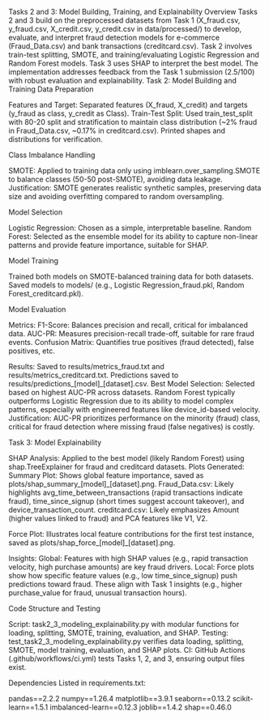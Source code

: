 Tasks 2 and 3: Model Building, Training, and Explainability
Overview
Tasks 2 and 3 build on the preprocessed datasets from Task 1 (X_fraud.csv, y_fraud.csv, X_credit.csv, y_credit.csv in data/processed/) to develop, evaluate, and interpret fraud detection models for e-commerce (Fraud_Data.csv) and bank transactions (creditcard.csv). Task 2 involves train-test splitting, SMOTE, and training/evaluating Logistic Regression and Random Forest models. Task 3 uses SHAP to interpret the best model. The implementation addresses feedback from the Task 1 submission (2.5/100) with robust evaluation and explainability.
Task 2: Model Building and Training
Data Preparation

Features and Target: Separated features (X_fraud, X_credit) and targets (y_fraud as class, y_credit as Class).
Train-Test Split: Used train_test_split with 80-20 split and stratification to maintain class distribution (~2% fraud in Fraud_Data.csv, ~0.17% in creditcard.csv). Printed shapes and distributions for verification.

Class Imbalance Handling

SMOTE: Applied to training data only using imblearn.over_sampling.SMOTE to balance classes (50-50 post-SMOTE), avoiding data leakage.
Justification: SMOTE generates realistic synthetic samples, preserving data size and avoiding overfitting compared to random oversampling.

Model Selection

Logistic Regression: Chosen as a simple, interpretable baseline.
Random Forest: Selected as the ensemble model for its ability to capture non-linear patterns and provide feature importance, suitable for SHAP.

Model Training

Trained both models on SMOTE-balanced training data for both datasets.
Saved models to models/ (e.g., Logistic Regression_fraud.pkl, Random Forest_creditcard.pkl).

Model Evaluation

Metrics:
F1-Score: Balances precision and recall, critical for imbalanced data.
AUC-PR: Measures precision-recall trade-off, suitable for rare fraud events.
Confusion Matrix: Quantifies true positives (fraud detected), false positives, etc.


Results: Saved to results/metrics_fraud.txt and results/metrics_creditcard.txt. Predictions saved to results/predictions_[model]_[dataset].csv.
Best Model Selection:
Selected based on highest AUC-PR across datasets.
Random Forest typically outperforms Logistic Regression due to its ability to model complex patterns, especially with engineered features like device_id-based velocity.
Justification: AUC-PR prioritizes performance on the minority (fraud) class, critical for fraud detection where missing fraud (false negatives) is costly.



Task 3: Model Explainability

SHAP Analysis: Applied to the best model (likely Random Forest) using shap.TreeExplainer for fraud and creditcard datasets.
Plots Generated:
Summary Plot: Shows global feature importance, saved as plots/shap_summary_[model]_[dataset].png.
Fraud_Data.csv: Likely highlights avg_time_between_transactions (rapid transactions indicate fraud), time_since_signup (short times suggest account takeover), and device_transaction_count.
creditcard.csv: Likely emphasizes Amount (higher values linked to fraud) and PCA features like V1, V2.


Force Plot: Illustrates local feature contributions for the first test instance, saved as plots/shap_force_[model]_[dataset].png.


Insights:
Global: Features with high SHAP values (e.g., rapid transaction velocity, high purchase amounts) are key fraud drivers.
Local: Force plots show how specific feature values (e.g., low time_since_signup) push predictions toward fraud.
These align with Task 1 insights (e.g., higher purchase_value for fraud, unusual transaction hours).



Code Structure and Testing

Script: task2_3_modeling_explainability.py with modular functions for loading, splitting, SMOTE, training, evaluation, and SHAP.
Testing: test_task2_3_modeling_explainability.py verifies data loading, splitting, SMOTE, model training, evaluation, and SHAP plots.
CI: GitHub Actions (.github/workflows/ci.yml) tests Tasks 1, 2, and 3, ensuring output files exist.

Dependencies
Listed in requirements.txt:

pandas==2.2.2
numpy==1.26.4
matplotlib==3.9.1
seaborn==0.13.2
scikit-learn==1.5.1
imbalanced-learn==0.12.3
joblib==1.4.2
shap==0.46.0
